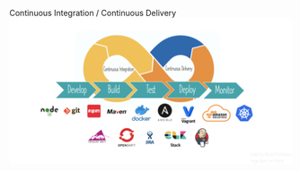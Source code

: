 

Continuous Integration / Continuous Delivery
<img src="Pipeline-Picture.png" alt="hi" class="inline"/>
